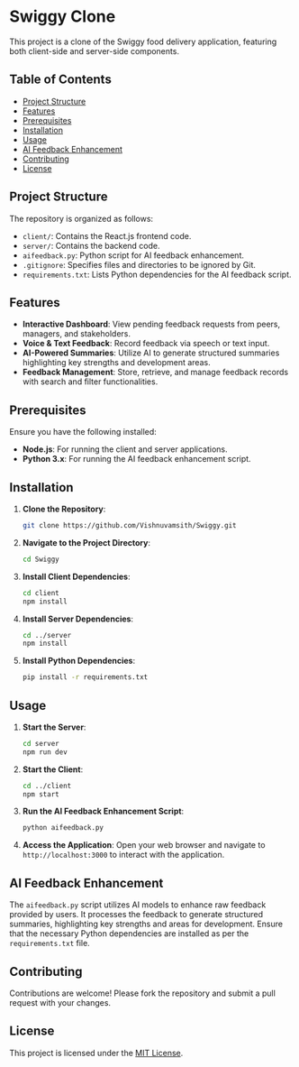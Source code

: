 # Swiggy Clone

This project is a clone of the Swiggy food delivery application, featuring both client-side and server-side components.

## Table of Contents

- [Project Structure](#project-structure)
- [Features](#features)
- [Prerequisites](#prerequisites)
- [Installation](#installation)
- [Usage](#usage)
- [AI Feedback Enhancement](#ai-feedback-enhancement)
- [Contributing](#contributing)
- [License](#license)

## Project Structure

The repository is organized as follows:

- `client/`: Contains the React.js frontend code.
- `server/`: Contains the backend code.
- `aifeedback.py`: Python script for AI feedback enhancement.
- `.gitignore`: Specifies files and directories to be ignored by Git.
- `requirements.txt`: Lists Python dependencies for the AI feedback script.

## Features

- **Interactive Dashboard**: View pending feedback requests from peers, managers, and stakeholders.
- **Voice & Text Feedback**: Record feedback via speech or text input.
- **AI-Powered Summaries**: Utilize AI to generate structured summaries highlighting key strengths and development areas.
- **Feedback Management**: Store, retrieve, and manage feedback records with search and filter functionalities.

## Prerequisites

Ensure you have the following installed:

- **Node.js**: For running the client and server applications.
- **Python 3.x**: For running the AI feedback enhancement script.

## Installation

1. **Clone the Repository**:
   ```bash
   git clone https://github.com/Vishnuvamsith/Swiggy.git
   ```

2. **Navigate to the Project Directory**:
   ```bash
   cd Swiggy
   ```

3. **Install Client Dependencies**:
   ```bash
   cd client
   npm install
   ```

4. **Install Server Dependencies**:
   ```bash
   cd ../server
   npm install
   ```

5. **Install Python Dependencies**:
   ```bash
   pip install -r requirements.txt
   ```

## Usage

1. **Start the Server**:
   ```bash
   cd server
   npm run dev
   ```

2. **Start the Client**:
   ```bash
   cd ../client
   npm start
   ```

3. **Run the AI Feedback Enhancement Script**:
   ```bash
   python aifeedback.py
   ```

4. **Access the Application**:
   Open your web browser and navigate to `http://localhost:3000` to interact with the application.

## AI Feedback Enhancement

The `aifeedback.py` script utilizes AI models to enhance raw feedback provided by users. It processes the feedback to generate structured summaries, highlighting key strengths and areas for development. Ensure that the necessary Python dependencies are installed as per the `requirements.txt` file.

## Contributing

Contributions are welcome! Please fork the repository and submit a pull request with your changes.

## License

This project is licensed under the [MIT License](LICENSE).

